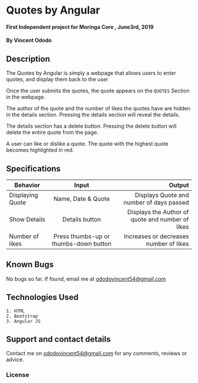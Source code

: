 # Quotes by Angular
#### First Independent project for Moringa Core , June3rd, 2019
#### By **Vincent Ododo**

## Description
The Quotes by Angular is simply a webpage that allows users to enter quotes, and display them back to the user

Once the user submits the quotes, the quote appears on the `QUOTES` Section in the webpage.

The author of the quote and the number of likes the quotes have are hidden in the details section. Pressing the details section will reveal the details.

The details section has a delete button. Pressing the delete button will delete the entire quote from the page.

A user can like or dislike a quote. The quote with the highest quote becomes highlighted in red.

## Specifications
| Behavior      | Input         | Output|
| ------------- |:-------------:| -----:|
| Displaying Quote | Name, Date & Quote | Displays Quote and number of days passed  |
| Show Details      | Details button      | Displays the Author of quote and number of likes |
| Number of likes | Press thumbs-up or thumbs-down button     |    Increases or decreases number of likes |
## Known Bugs
No bugs so far. If found, email me at ododovincent54@gmail.com

## Technologies Used
    1. HTML
    2. Bootstrap
    3. Angular JS

## Support and contact details
Contact me on ododovincent54@gmail.com for any comments, reviews or advice.
### License
